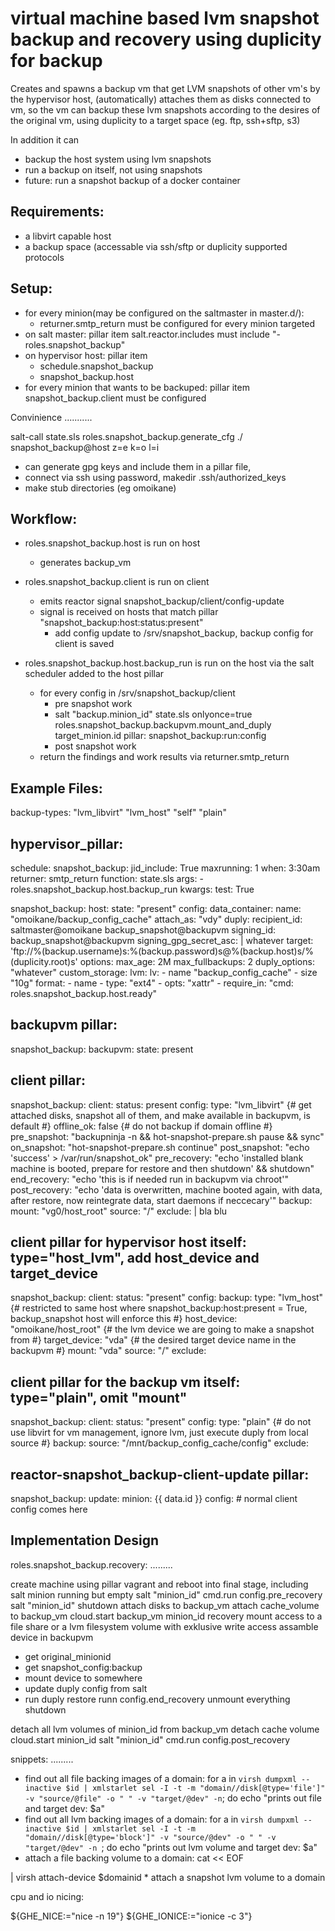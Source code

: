 virtual machine based lvm snapshot backup and recovery using duplicity for backup
=================================================================================

Creates and spawns a backup vm that get LVM snapshots of other vm's by the hypervisor host, 
(automatically) attaches them as disks connected to vm,
so the vm can backup these lvm snapshots according to the desires of the original vm,
using duplicity to a target space (eg. ftp, ssh+sftp, s3)

In addition it can
  - backup the host system using lvm snapshots
  - run a backup on itself, not using snapshots
  - future: run a snapshot backup of a docker container

Requirements:
-------------
  - a libvirt capable host
  - a backup space (accessable via ssh/sftp or duplicity supported protocols

Setup:
------
  - for every minion(may be configured on the saltmaster in master.d/):
    -  returner.smtp_return must be configured for every minion targeted
  - on salt master: pillar item salt.reactor.includes must include "- roles.snapshot_backup"
  - on hypervisor host: pillar item 
    - schedule.snapshot_backup
    - snapshot_backup.host
  - for every minion that wants to be backuped: pillar item snapshot_backup.client must be configured

Convinience
...........

salt-call state.sls roles.snapshot_backup.generate_cfg ./ snapshot_backup@host z=e k=o l=i
  - can generate gpg keys and include them in a pillar file,
  - connect via ssh using password, makedir .ssh/authorized_keys
  - make stub directories (eg omoikane)


Workflow:
---------
  - roles.snapshot_backup.host is run on host
    - generates backup_vm

  - roles.snapshot_backup.client is run on client
    - emits reactor signal snapshot_backup/client/config-update
    - signal is received on hosts that match pillar "snapshot_backup:host:status:present"
      - add config update to /srv/snapshot_backup, backup config for client is saved

  - roles.snapshot_backup.host.backup_run is run on the host via the salt scheduler added to the host pillar
    - for every config in /srv/snapshot_backup/client
      - pre snapshot work
      - salt "backup.minion_id" state.sls onlyonce=true roles.snapshot_backup.backupvm.mount_and_duply target_minion.id
        pillar: snapshot_backup:run:config 
      - post snapshot work
    - return the findings and work results via returner.smtp_return


Example Files:
--------------

backup-types:
  "lvm_libvirt"
  "lvm_host"
  "self"
  "plain"


hypervisor_pillar:
---
schedule:
  snapshot_backup:
    jid_include: True
    maxrunning: 1
    when: 3:30am
    returner: smtp_return
    function: state.sls
    args:
      - roles.snapshot_backup.host.backup_run
    kwargs:
      test: True

snapshot_backup:
  host:
    state: "present"
    config:
      data_container:
        name: "omoikane/backup_config_cache"
        attach_as: "vdy"
      duply:
        recipient_id: saltmaster@omoikane backup_snapshot@backupvm
        signing_id: backup_snapshot@backupvm
        signing_gpg_secret_asc: |
          whatever
        target: 'ftp://%(backup.username)s:%(backup.password)s@%(backup.host)s/%(duplicity.root)s'
        options:
          max_age: 2M
          max_fullbackups: 2
          duply_options: "whatever"
    custom_storage:
      lvm:
        lv:
          - name "backup_config_cache"
          - size "10g"
        format:
          - name
          - type: "ext4"
          - opts: "xattr"
          - require_in: "cmd: roles.snapshot_backup.host.ready"

backupvm pillar:
---
snapshot_backup:
  backupvm:
    state: present

client pillar:
---
snapshot_backup:
  client:
    status: present
    config:
      type: "lvm_libvirt" {# get attached disks, snapshot all of them, and make available in backupvm, is default #}
      offline_ok: false {# do not backup if domain offline #}
      pre_snapshot: "backupninja -n && hot-snapshot-prepare.sh pause && sync"
      on_snapshot: "hot-snapshot-prepare.sh continue"
      post_snapshot: "echo 'success' > /var/run/snapshot_ok"
      pre_recovery: "echo 'installed blank machine is booted, prepare for restore and then shutdown' && shutdown"
      end_recovery: "echo 'this is if needed run in backupvm via chroot'"
      post_recovery: "echo 'data is overwritten, machine booted again, with data, after restore, now reintegrate data, start daemons if neccecary'"
      backup:
        mount: "vg0/host_root"
        source: "/"
        exclude: |
            bla
            blu

client pillar for hypervisor host itself: type="host_lvm", add host_device and target_device
--- 
snapshot_backup:
  client:
    status: "present"
    config:
      backup:
        type: "lvm_host" {# restricted to same host where snapshot_backup:host:present = True, backup_snapshot host will enforce this #}
        host_device: "omoikane/host_root" {# the lvm device we are going to make a snapshot from #}
        target_device: "vda" {# the desired target device name in the backupvm #}
        mount: "vda"
        source: "/"
        exclude:

client pillar for the backup vm itself: type="plain", omit "mount" 
--- 
snapshot_backup:
  client:
    status: "present"
    config:
      type: "plain" {# do not use libvirt for vm management, ignore lvm, just execute duply from local source #}
      backup: 
        source: "/mnt/backup_config_cache/config"
        exclude:
 
reactor-snapshot_backup-client-update pillar:
---
snapshot_backup:
  update:
    minion: {{ data.id }}
    config: 
      # normal client config comes here



Implementation Design
---------------------

roles.snapshot_backup.recovery:
.........

create machine using pillar vagrant and reboot into final stage, including salt minion running but empty
salt "minion_id" cmd.run config.pre_recovery
salt "minion_id" shutdown
attach disks to backup_vm
attach cache_volume to backup_vm
cloud.start backup_vm minion_id recovery
  mount access to a file share or a lvm filesystem volume with exklusive write access
  assamble device in backupvm
  * get original_minionid
  * get snapshot_config:backup
  * mount device to somewhere
  * update duply config from salt
  * run duply restore
runn config.end_recovery
unmount everything 
shutdown

detach all lvm volumes of minion_id from backup_vm
detach cache volume
cloud.start minion_id
salt "minion_id" cmd.run config.post_recovery

snippets:
.........

 * find out all file backing images of a domain:
for a in `virsh dumpxml --inactive $id |
  xmlstarlet sel -I -t -m "domain//disk[@type='file']" -v "source/@file" -o " " -v "target/@dev" -n`; do
  echo "prints out file and target dev: $a"
 * find out all lvm backing images of a domain:
for a in `virsh dumpxml --inactive $id |
  xmlstarlet sel -I -t -m "domain//disk[@type='block']" -v "source/@dev" -o " " -v "target/@dev" -n `; do
  echo "prints out lvm volume and target dev: $a"
 * attach a file backing volume to a domain:
cat << EOF
<disk type='file' device='disk'>
  <driver name='' type='qcow2' />
  <source file='$a'/>
  <target dev='vd$(hardiskletter)' bus='virtio'/>
</disk>
| virsh attach-device $domainid
 * attach a snapshot lvm volume to a domain

cpu and io nicing:

${GHE_NICE:="nice -n 19"}
${GHE_IONICE:="ionice -c 3"}
